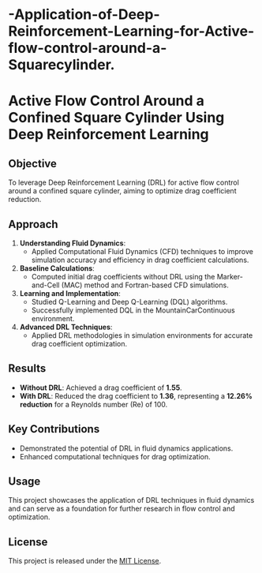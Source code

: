 # -Application-of-Deep-Reinforcement-Learning-for-Active-flow-control-around-a-Squarecylinder.
# Active Flow Control Around a Confined Square Cylinder Using Deep Reinforcement Learning

## Objective
To leverage Deep Reinforcement Learning (DRL) for active flow control around a confined square cylinder, aiming to optimize drag coefficient reduction.

## Approach
1. **Understanding Fluid Dynamics**: 
   - Applied Computational Fluid Dynamics (CFD) techniques to improve simulation accuracy and efficiency in drag coefficient calculations.
2. **Baseline Calculations**: 
   - Computed initial drag coefficients without DRL using the Marker-and-Cell (MAC) method and Fortran-based CFD simulations.
3. **Learning and Implementation**: 
   - Studied Q-Learning and Deep Q-Learning (DQL) algorithms.
   - Successfully implemented DQL in the MountainCarContinuous environment.
4. **Advanced DRL Techniques**: 
   - Applied DRL methodologies in simulation environments for accurate drag coefficient optimization.

## Results
- **Without DRL**: Achieved a drag coefficient of **1.55**.
- **With DRL**: Reduced the drag coefficient to **1.36**, representing a **12.26% reduction** for a Reynolds number (Re) of 100.

## Key Contributions
- Demonstrated the potential of DRL in fluid dynamics applications.
- Enhanced computational techniques for drag optimization.

## Usage
This project showcases the application of DRL techniques in fluid dynamics and can serve as a foundation for further research in flow control and optimization.

## License
This project is released under the [MIT License](LICENSE).
